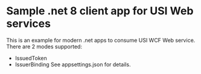 # Sample .net 8 client app for USI Web services
This is an example for modern .net apps to consume USI WCF Web service.
There are 2 modes supported:
- IssuedToken
- IssuerBinding
See appsettings.json for details.
